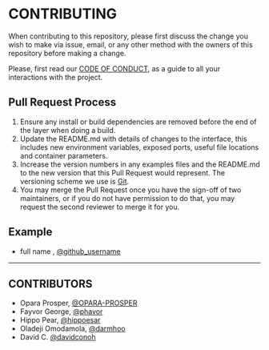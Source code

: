 # CONTRIBUTING

When contributing to this repository, please first discuss the change you wish to make via issue, email, or any other method with the owners of this repository before making a change.

Please, first read our [CODE OF CONDUCT](https://github.com/HacktoberfestinAba/HacktoberfestinAba.github.io/CODE_OF_CONDUCT.md), as a guide to all your interactions with the project.

## Pull Request Process
1. Ensure any install or build dependencies are removed before the end of the layer when doing a build.
2. Update the README.md with details of changes to the interface, this includes new environment variables, exposed ports, useful file locations and container parameters.
3. Increase the version numbers in any examples files and the README.md to the new version that this Pull Request would represent. The versioning scheme we use is [Git](http://git-scm.com/).
4. You may merge the Pull Request once you have the sign-off of two maintainers, or if you do not have permission to do that, you may request the second reviewer to merge it for you.

## Example

- full name , [@github_username](link)

---

## CONTRIBUTORS

- Opara Prosper, [@OPARA-PROSPER](https://github.com/OPARA-PROSPER)
- Fayvor George, [@phavor](https://github.com/phavor)
- Hippo Pear,  [@hippoesar](https://github.com/hippoesar)
- Oladeji Omodamola, [@darmhoo](https://github.com/darmhoo)
- David C. [@davidconoh](https://github.com/davidconoh)

